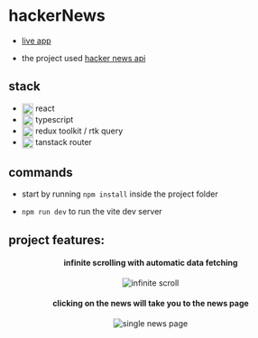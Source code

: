 # hackerNews

- <a href="https://egrrqq.github.io/" target="_blank">live app</a> 

- <div>
    <span> the project used </span>
    <a href="https://github.com/HackerNews/API" target="_blank">
      hacker news api
    </a>
 </div>

## stack

- <div>
    <picture>
      <img src="https://i.ibb.co/y58tKD0/React-icon-svg.png" alt="react logo" align="center"  width="20" height="20"/>
    </picture>
    <span>react</span>
  </div> 

- <div>
    <picture>
      <img src="https://i.ibb.co/0Gmb8s0/Typescript-logo-2020-svg.png" alt="ts logo" align="center"  width="20" height="20"/>
    </picture>
    <span>typescript</span>
  </div> 

- <div>
    <picture>
      <img src="https://i.ibb.co/J7TYjvf/redux-logo.png" alt="redux toolkit logo" align="center"  width="20" height="20"/>
    </picture>
    <span>redux toolkit / rtk query</span>
  </div> 

- <div>
    <picture>
      <img src="https://i.ibb.co/QfwPwZ3/router-logo.png" alt="tanstack router logo" align="center"  width="20" height="20"/>
    </picture>
    <span>tanstack router</span>
  </div>  

  
## commands

- start by running `npm install` inside the project folder

- `npm run dev` to run the vite dev server

## project features:

#### <p align="center">infinite scrolling with automatic data fetching</p>
<div align="center">
  <picture>
    <img src="https://i.ibb.co/X7f8nzY/scroll.gif" alt="infinite scroll" align="center"/>
  </picture>
</div>

#### <p align="center">сlicking on the news will take you to the news page</p>
<div align="center" margin-bottom="200px">
  <picture>
    <img src="https://i.ibb.co/nzhhm3S/single-Page.gif" alt="single news page" align="center"/>
  </picture>
</div>
